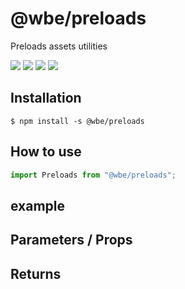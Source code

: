# @wbe/preloads

Preloads assets utilities

![](https://img.shields.io/npm/v/@wbe/preloads/latest.svg)
![](https://img.shields.io/bundlephobia/minzip/@wbe/preloads.svg)
![](https://img.shields.io/npm/dt/@wbe/preloads.svg)
![](https://img.shields.io/npm/l/@wbe/preloads.svg)

## Installation

```shell script
$ npm install -s @wbe/preloads
```

## How to use

```js
import Preloads from "@wbe/preloads";
```

## example

## Parameters / Props

## Returns
